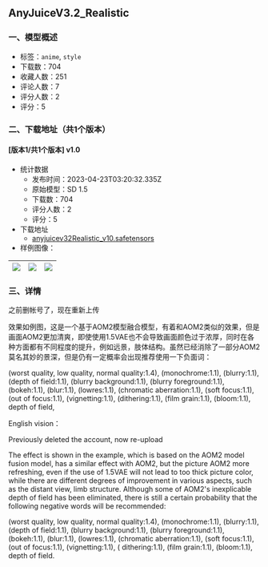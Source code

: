 ## AnyJuiceV3.2_Realistic
### 一、模型概述

- 标签：`anime`, `style`
- 下载数：704
- 收藏人数：251
- 评论人数：7
- 评分人数：2
- 评分：5

### 二、下载地址（共1个版本）

#### [版本1/共1个版本] v1.0

- 统计数据
  - 发布时间：2023-04-23T03:20:32.335Z
  - 原始模型：SD 1.5
  - 下载数：704
  - 评分人数：2
  - 评分：5
- 下载地址
  - [anyjuicev32Realistic_v10.safetensors](https://civitai.com/api/download/models/52876)
- 样例图像：

| <img src="https://image.civitai.com/xG1nkqKTMzGDvpLrqFT7WA/3096fdee-031c-4368-0d33-aa1a347c0b00/width=450/570723.jpeg" /> | <img src="https://image.civitai.com/xG1nkqKTMzGDvpLrqFT7WA/ad82a797-2843-4684-caad-7e81bf0fbe00/width=450/570863.jpeg" /> | <img src="https://image.civitai.com/xG1nkqKTMzGDvpLrqFT7WA/e9950be8-8435-42d4-5a2a-7eff7fd0ff00/width=450/570862.jpeg" /> |
| ---- | ---- | ---- |


### 三、详情
<p>之前删帐号了，现在重新上传</p><p>效果如例图，这是一个基于AOM2模型融合模型，有着和AOM2类似的效果，但是画面AOM2更加清爽，即使使用1.5VAE也不会导致画面颜色过于浓厚，同时在各种方面都有不同程度的提升，例如远景，肢体结构。虽然已经消除了一部分AOM2莫名其妙的景深，但是仍有一定概率会出现推荐使用一下负面词：</p><p>(worst quality, low quality, normal quality:1.4), (monochrome:1.1), (blurry:1.1), (depth of field:1.1), (blurry background:1.1), (blurry foreground:1.1), (bokeh:1.1), (blur:1.1), (lowres:1.1), (chromatic aberration:1.1), (soft focus:1.1), (out of focus:1.1), (vignetting:1.1), (dithering:1.1), (film grain:1.1), (bloom:1.1), depth of field,</p><p>English vision：</p><p>Previously deleted the account, now re-upload</p><p>The effect is shown in the example, which is based on the AOM2 model fusion model, has a similar effect with AOM2, but the picture AOM2 more refreshing, even if the use of 1.5VAE will not lead to too thick picture color, while there are different degrees of improvement in various aspects, such as the distant view, limb structure. Although some of AOM2's inexplicable depth of field has been eliminated, there is still a certain probability that the following negative words will be recommended:</p><p>(worst quality, low quality, normal quality:1.4), (monochrome:1.1), (blurry:1.1), (depth of field:1.1), (blurry background:1.1), (blurry foreground:1.1), (bokeh:1.1), (blur:1.1), (lowres:1.1), (chromatic aberration:1.1), (soft focus:1.1), (out of focus:1.1), (vignetting:1.1), ( dithering:1.1), (film grain:1.1), (bloom:1.1), depth of field.</p>